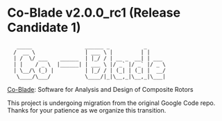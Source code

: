 Co-Blade v2.0.0_rc1 (Release Candidate 1)
========
       _____                 ______ _           _      
      /  __ \                | ___ \ |         | |     
      | /  \/ ___    ______  | |_/ / | __ _  __| | ___ 
      | |    / _ \  |______| | ___ \ |/ _` |/ _` |/ _ \
      | \__/\ (_) |          | |_/ / | (_| | (_| |  __/
       \____/\___/           \____/|_|\__,_|\__,_|\___|
                                                       
[Co-Blade](https://code.google.com/p/co-blade/): Software for Analysis and Design of Composite Rotors

This project is undergoing migration from the original Google Code repo.  
Thanks for your patience as we organize this transition.